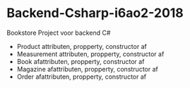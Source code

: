 # Backend-Csharp-i6ao2-2018
Bookstore Project voor backend C#


- Product attributen, propperty, constructor af
- Measurement attributen, propperty, constructor af
- Book afattributen, propperty, constructor af
- Magazine afattributen, propperty, constructor af
- Order afattributen, propperty, constructor af
